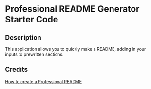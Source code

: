 # Professional README Generator Starter Code

## Description 
This application allows you to quickly make a README, adding in your inputs to prewritten sections.

## Credits
[How to create a Professional README](https://coding-boot-camp.github.io/full-stack/github/professional-readme-guide)

